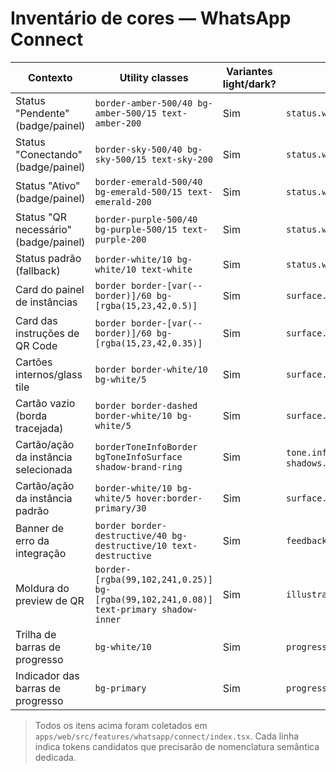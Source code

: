 # Inventário de cores — WhatsApp Connect

| Contexto | Utility classes | Variantes light/dark? | Token candidato |
| --- | --- | --- | --- |
| Status "Pendente" (badge/painel) | `border-amber-500/40 bg-amber-500/15 text-amber-200` | Sim | `status.whatsapp.disconnected` |
| Status "Conectando" (badge/painel) | `border-sky-500/40 bg-sky-500/15 text-sky-200` | Sim | `status.whatsapp.connecting` |
| Status "Ativo" (badge/painel) | `border-emerald-500/40 bg-emerald-500/15 text-emerald-200` | Sim | `status.whatsapp.connected` |
| Status "QR necessário" (badge/painel) | `border-purple-500/40 bg-purple-500/15 text-purple-200` | Sim | `status.whatsapp.qr_required` |
| Status padrão (fallback) | `border-white/10 bg-white/10 text-white` | Sim | `status.whatsapp.fallback` |
| Card do painel de instâncias | `border border-[var(--border)]/60 bg-[rgba(15,23,42,0.5)]` | Sim | `surface.panel.instances.translucent` |
| Card das instruções de QR Code | `border border-[var(--border)]/60 bg-[rgba(15,23,42,0.35)]` | Sim | `surface.panel.qr.translucent` |
| Cartões internos/glass tile | `border border-white/10 bg-white/5` | Sim | `surface.tile.glass.default` |
| Cartão vazio (borda tracejada) | `border border-dashed border-white/10 bg-white/5` | Sim | `surface.tile.glass.dashed` |
| Cartão/ação da instância selecionada | `borderToneInfoBorder bgToneInfoSurface shadow-brand-ring` | Sim | `tone.info.surface`, `tone.info.border`, `shadows.brandRing` |
| Cartão/ação da instância padrão | `border-white/10 bg-white/5 hover:border-primary/30` | Sim | `surface.tile.glass.hover` |
| Banner de erro da integração | `border border-destructive/40 bg-destructive/10 text-destructive` | Sim | `feedback.error.surface` |
| Moldura do preview de QR | `border-[rgba(99,102,241,0.25)] bg-[rgba(99,102,241,0.08)] text-primary shadow-inner` | Sim | `illustration.qr.highlight` |
| Trilha de barras de progresso | `bg-white/10` | Sim | `progress.track.translucent` |
| Indicador das barras de progresso | `bg-primary` | Sim | `progress.fill.primary` |

> Todos os itens acima foram coletados em `apps/web/src/features/whatsapp/connect/index.tsx`. Cada linha indica tokens candidatos que precisarão de nomenclatura semântica dedicada.
